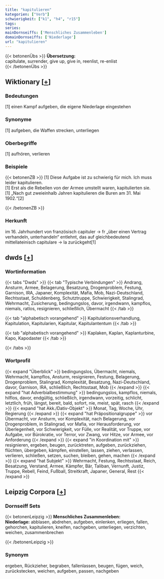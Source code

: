 ```yaml
---
title: "kapitulieren"
kategorien: ["Verb"]
schwierigkeit: ["k1", "h4", "r15"]
tags:
series:
mainDornseiffs: ['Menschliches Zusammenleben']
domainDornseiffs: ['Niederlage']
url: "kapitulieren"
---
```


{{< betonenÜbs >}}
**Übersetzung:**  
capitulate, surrender, give up, give in, reenlist, re-enlist  
{{< /betonenÜbs >}}

## Wiktionary [[+](https://de.wiktionary.org/wiki/kapitulieren)]

### Bedeutungen
[1] einen Kampf aufgeben, die eigene Niederlage eingestehen  

### Synonyme
[1] aufgeben, die Waffen strecken, unterliegen  

### Oberbegriffe
[1] aufhören, verlieren  

### Beispiele
{{< betonenZB >}}
[1] Diese Aufgabe ist zu schwierig für mich. Ich muss leider kapitulieren.  
[1] Erst als die Rebellen von der Armee umstellt waren, kapitulierten sie.  
[1] „Nach gut zweieinhalb Jahren kapitulieren die Buren am 31. Mai 1902.“[2]  

{{< /betonenZB >}}
### Herkunft
im 16. Jahrhundert von französisch capituler → fr „über einen Vertrag verhandeln, unterhandeln“ entlehnt, das auf gleichbedeutend mittellateinisch capitulare → la zurückgeht[1]  



## dwds [[+](https://www.dwds.de/wb/kapitulieren)]

### Wortinformation
{{< tabs "Dwds" >}}
{{< tab "Typische Verbindungen" >}}
Andrang, Ansturm, Armee, Belagerung, Besatzung, Drogenproblem, Festung, Garnison, IRA, Japaner, Komplexität, Mafia, Mob, Nazi-Deutschland, Rechtsstaat, Schuldenberg, Schutztruppe, Schwierigkeit, Stalingrad, Wehrmacht, Zusicherung, bedingungslos, davor, irgendwann, kampflos, niemals, ratlos, resignieren, schließlich, Übermacht
{{< /tab >}}

{{< tab "alphabetisch vorangehend" >}}
Kapitulationsverhandlung, Kapitulation, Kapitularien, Kapitular, Kapitulantentum
{{< /tab >}}

{{< tab "alphabetisch vorangehend" >}}
Kaplaken, Kaplan, Kaplanturbine, Kapo, Kapodaster
{{< /tab >}}

{{< /tabs >}}

### Wortprofil
{{< expand "Überblick" >}} bedingungslos, Übermacht, niemals, Wehrmacht, kampflos, Ansturm, resignieren, Festung, Belagerung, Drogenproblem, Stalingrad, Komplexität, Besatzung, Nazi-Deutschland, davor, Garnison, IRA, schließlich, Rechtsstaat, Mob {{< /expand >}}
{{< expand "hat Adverbialbestimmung" >}} bedingungslos, kampflos, niemals, hilflos, davor, endgültig, schließlich, irgendwann, vorzeitig, schlicht, letztlich, früh, längst, bereit, bald, sofort, nie, meist, spät, rasch {{< /expand >}}
{{< expand "hat Akk./Dativ-Objekt" >}} Monat, Tag, Woche, Uhr, Regierung {{< /expand >}}
{{< expand "hat Präpositionalgruppe" >}} vor Übermacht, vor Ansturm, vor Komplexität, nach Belagerung, vor Drogenproblem, in Stalingrad, vor Mafia, vor Herausforderung, vor Überlegenheit, vor Schwierigkeit, vor Fülle, vor Realität, vor Truppe, vor Aufgabe, vor Bürokratie, vor Terror, vor Zwang, vor Hitze, vor Armee, vor Anforderung {{< /expand >}}
{{< expand "in Koordination mit" >}} resignieren, ergeben, beugen, zurücktreten, aufgeben, zurückziehen, flüchten, übergeben, kämpfen, einstellen, lassen, ziehen, verlassen, verlieren, schließen, setzen, suchen, bleiben, gehen, machen {{< /expand >}}
{{< expand "hat Subjekt" >}} Wehrmacht, Festung, Rechtsstaat, Reich, Besatzung, Verstand, Armee, Kämpfer, Bär, Taliban, Vernunft, Justiz, Truppe, Rebell, Feind, Fußball, Streitkraft, Japaner, General, Rest {{< /expand >}}

## Leipzig Corpora [[+](https://corpora.uni-leipzig.de/en/res?word=kapitulieren&corpusId=deu_newscrawl-public_2018)]

### Dornseiff Sets
{{< betonenLeipzig >}}
**Menschliches Zusammenleben:**  
**Niederlage:** abblasen, abdrehen, aufgeben, einlenken, erliegen, fallen, gehorchen, kapitulieren, kneifen, nachgeben, unterliegen, verzichten, weichen, zusammenbrechen  

{{< /betonenLeipzig >}}

### Synonym
ergeben, Rückzieher, begraben, fallenlassen, beugen, fügen, weich, zurückstecken, weichen, aufgeben, passen, nachgeben

